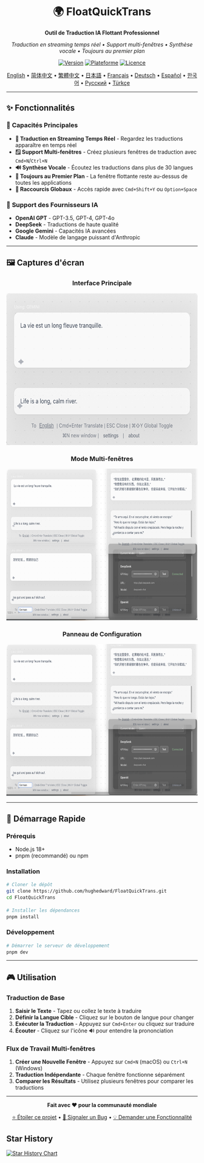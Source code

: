 <div align="center">

# 🌍 FloatQuickTrans

**Outil de Traduction IA Flottant Professionnel**

*Traduction en streaming temps réel • Support multi-fenêtres • Synthèse vocale • Toujours au premier plan*

[![Version](https://img.shields.io/badge/version-1.0.12-blue.svg)](https://github.com/hughedward/FloatQuickTrans)
[![Plateforme](https://img.shields.io/badge/plateforme-macOS%20%7C%20Windows%20%7C%20Linux-lightgrey.svg)](https://github.com/hughedward/FloatQuickTrans)
[![Licence](https://img.shields.io/badge/licence-MIT-green.svg)](../LICENSE)

[English](../README.md) • [简体中文](README-zh.md) • [繁體中文](README-zh-TW.md) • [日本語](README-ja.md) • [Français](README-fr.md) • [Deutsch](README-de.md) • [Español](README-es.md) • [한국어](README-ko.md) • [Русский](README-ru.md) • [Türkçe](docs/README-tr.md)

</div>

---

## ✨ Fonctionnalités

### 🚀 **Capacités Principales**
- **🌊 Traduction en Streaming Temps Réel** - Regardez les traductions apparaître en temps réel
- **🪟 Support Multi-fenêtres** - Créez plusieurs fenêtres de traduction avec `Cmd+N`/`Ctrl+N`
- **🔊 Synthèse Vocale** - Écoutez les traductions dans plus de 30 langues
- **📌 Toujours au Premier Plan** - La fenêtre flottante reste au-dessus de toutes les applications
- **🎯 Raccourcis Globaux** - Accès rapide avec `Cmd+Shift+Y` ou `Option+Space`

### 🤖 **Support des Fournisseurs IA**
- **OpenAI GPT** - GPT-3.5, GPT-4, GPT-4o
- **DeepSeek** - Traductions de haute qualité
- **Google Gemini** - Capacités IA avancées
- **Claude** - Modèle de langage puissant d'Anthropic

---

## 🖼️ Captures d'écran

<div align="center">

### Interface Principale
<img src="imgs/image-20250717141516682.png" width="600" height="400">

### Mode Multi-fenêtres
<img src="imgs/image-20250717141626130.png" width="600" height="400">

### Panneau de Configuration
<img src="imgs/image-20250717141626130.png" width="600" height="400">

</div>

---

## 🚀 Démarrage Rapide

### Prérequis
- Node.js 18+
- pnpm (recommandé) ou npm

### Installation

```bash
# Cloner le dépôt
git clone https://github.com/hughedward/FloatQuickTrans.git
cd FloatQuickTrans

# Installer les dépendances
pnpm install
```

### Développement

```bash
# Démarrer le serveur de développement
pnpm dev
```

---

## 🎮 Utilisation

### Traduction de Base
1. **Saisir le Texte** - Tapez ou collez le texte à traduire
2. **Définir la Langue Cible** - Cliquez sur le bouton de langue pour changer
3. **Exécuter la Traduction** - Appuyez sur `Cmd+Enter` ou cliquez sur traduire
4. **Écouter** - Cliquez sur l'icône 🔊 pour entendre la prononciation

### Flux de Travail Multi-fenêtres
1. **Créer une Nouvelle Fenêtre** - Appuyez sur `Cmd+N` (macOS) ou `Ctrl+N` (Windows)
2. **Traduction Indépendante** - Chaque fenêtre fonctionne séparément
3. **Comparer les Résultats** - Utilisez plusieurs fenêtres pour comparer les traductions

---

<div align="center">

**Fait avec ❤️ pour la communauté mondiale**

[⭐ Étoiler ce projet](https://github.com/hughedward/FloatQuickTrans) • [🐛 Signaler un Bug](https://github.com/hughedward/FloatQuickTrans/issues) • [💡 Demander une Fonctionnalité](https://github.com/hughedward/FloatQuickTrans/issues)

</div>

## Star History

[![Star History Chart](https://api.star-history.com/svg?repos=hughedward/FloatQuickTrans&type=Date)](https://www.star-history.com/#hughedward/FloatQuickTrans&Date)
